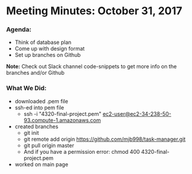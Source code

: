 # **Meeting Minutes: October 31, 2017**

### **Agenda:**
* Think of database plan
* Come up with design format
* Set up branches on Github

**Note:** Check out Slack channel code-snippets to get more info on the branches and/or Github

### **What We Did:**
* downloaded .pem file
* ssh-ed into pem file
  * ssh -i "4320-final-project.pem" ec2-user@ec2-34-238-50-93.compute-1.amazonaws.com
* created branches  
  * git init
  * git remote add origin https://github.com/mjb998/task-manager.git
  * git pull origin master
  * And if you have a permission error: chmod 400 4320-final-project.pem
* worked on main page
